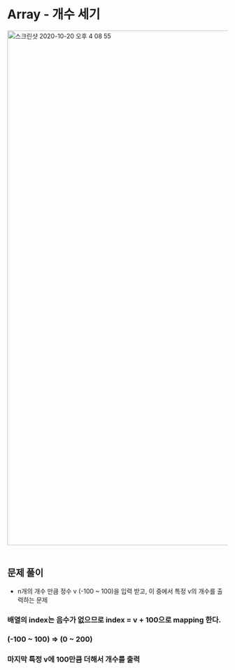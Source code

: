 # Array - 개수 세기
<img width="1174" alt="스크린샷 2020-10-20 오후 4 08 55" src="https://user-images.githubusercontent.com/42570260/96552326-923e3980-12ee-11eb-8469-e85a27130fd5.png">
</br></br>

## 문제 풀이
- n개의 개수 만큼 정수 v (-100 ~ 100)을 입력 받고, 이 중에서 특정 v의 개수를 출력하는 문제

### 배열의 index는 음수가 없으므로 index = v + 100으로 mapping 한다.
### (-100 ~ 100) => (0 ~ 200)
### 마지막 특정 v에 100만큼 더해서 개수를 출력

